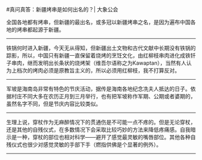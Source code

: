 #真问真答：新疆烤串是如何出名的？| 大象公会

全国各地都有烤串，但新疆的最出名，或多冠以新疆烤串之名，是因为遍布中国各地的烤串都起源于新疆。

---

铁锅何时进入新疆，今天无从得知，但新疆出土文物和古代文献中长期没有铁锅的踪影，所以，中国只有新疆一直保留着烧烤的烹饪文化，由红柳枝串肉进化成铁钎子串肉，继而发明出长条状的烧烤架（维吾尔语称之为Kawaptan），当然有人认为上档次的烤肉必须是原教旨主义的，所以必须用红柳枝，我不打算反对。

---

军坡是海南岛非常有特色的节庆活动，据传是海南各地纪念冼夫人抵达的日子。依据村庄不同大多在农历正月到三月举行，也有把军坡称作军期、公期或者婆期的，虽然名字不同，但是节庆内容比较类似。

---

生理上说，穿杖作为无麻醉情况下的贯通伤是不可能一点不疼的。但是无论穿杖，还是其他的自残仪式，在多数情况下会采取比较巧妙的方法来降低疼痛感。自我暗示是一种，穿杖的部位也相对科学——避开了感觉最灵敏的嘴唇部位。其他各种自残仪式也很少对感觉灵敏的手部下手（燃指供佛是个显著的例外）。

---

